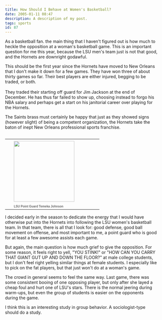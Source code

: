 ```yaml
---
title: How Should I Behave at Women's Basketball?
date: 2005-01-11 08:47
description: A description of my post.
tags: sports
id: 87
---
```

As a basketball fan. the main thing that I haven't figured out is how much to heckle the opposition at a woman's basketball game.  This is an important question for me this year, because the LSU men's team just is not that good, and the Hornets are downright godawful.  

This should be the first year since the Hornets have moved to New Orleans that I don't make it down for a few games.  They have won three of about thirty games so far.  Their best players are either injured, begging to be traded, or both.
<span class="spanEndPreview">&nbsp;</span><br /><br />
They traded their starting off guard for Jim Jackson at the end of December.  He has thus far failed to show up, choosing instead to forgo his NBA salary and perhaps get a start on his janitorial career over playing for the Hornets.

The Saints brass must certainly be happy that just as they showed signs (however slight) of being a competent organization, the Hornets take the baton of inept New Orleans professional sports franchise.

<table cellpadding=0 cellspacing=0 border=0 align=right><tr><td width=5 rowspan=2><spacer type=block width=5 height=1></spacer></td><td width=275><img src="/img/temekajohnson.jpg" height=200 aborder=0 vspace=4/></td></tr><tr><td width=275><font face="verdana, arial, geneva" size=1 color=#666666><b>LSU Point Guard Temeka Johnson</b></font></td></tr></table>

I decided early in the season to dedicate the energy that I would have otherwise put into the Hornets into following the LSU women's basketball team.  In that team, there is all that I look for:  good defense, good ball movement on offense, and most important to me, a point guard who is good for at least a few awesome assists each game.

But again, the main question is how much grief to give the opposition.  For some reason, it feels right to yell, "YOU STINK!" or "HOW CAN YOU CARRY THAT GIANT GUT UP AND DOWN THE FLOOR?" at male college students, but I don't feel right yelling similar things at female students.  I especially like to pick on the fat players, but that just won't do at a woman's game.

The crowd in general seems to feel the same way.  Last game, there was some consistent booing of one opposing player, but only after she layed a cheap foul and hurt one of LSU's stars.  There is the normal jeering during warm-ups, but even the group of students is easier on the opponents during the game.

I think this is an interesting study in group behavior.  A sociologist-type  should do a study.

